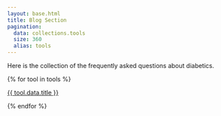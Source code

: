 ```yaml
---
layout: base.html 
title: Blog Section
pagination:
  data: collections.tools
  size: 360
  alias: tools
---
```


Here is the collection of the frequently asked questions about diabetics.

{% for tool in tools %}


 <a href="{{ tool.url }}">  {{ tool.data.title }} </a>

{%  endfor %}
